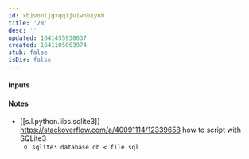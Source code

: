 ```yaml
---
id: xb1vonljgxqq1ju1wnb1ynh
title: '28'
desc: ''
updated: 1641455938637
created: 1641105063974
stub: false
isDir: false
---
```



#### Inputs

#### Notes

- [[s.l.python.libs.sqlite3]] <https://stackoverflow.com/a/40091114/12339658> how to script with SQLite3 
  - `sqlite3 database.db < file.sql`

